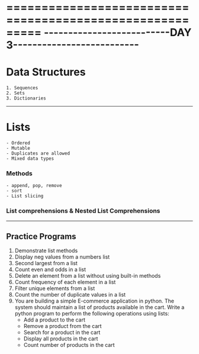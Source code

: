 =========================================================
--------------------------DAY 3--------------------------
=========================================================

# Data Structures
    1. Sequences
    2. Sets
    3. Dictionaries

---------------------------------------------------------
# Lists
    - Ordered
    - Mutable
    - Duplicates are allowed
    - Mixed data types
    
### Methods
    - append, pop, remove
    - sort
    - List slicing

### List comprehensions & Nested List Comprehensions

---------------------------------------------------------
## Practice Programs
1) Demonstrate list methods
2) Display neg values from a numbers list
3) Second largest from a list
4) Count even and odds in a list
5) Delete an element from a list without using built-in methods
6) Count frequency of each element in a list
7) Filter unique elements from a list
8) Count the number of duplicate values in a list
9) You are building a simple E-commerce application in python. The system should maintain a list of products available in the cart. Write a python program to perform the following operations using lists:
    - Add a product to the cart
    - Remove a product from the cart
    - Search for a product in the cart
    - Display all products in the cart
    - Count number of products in the cart